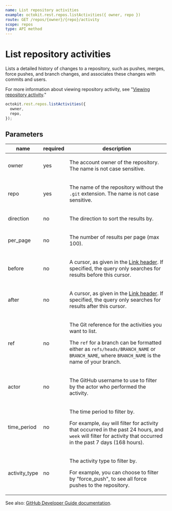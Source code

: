 ```yaml
---
name: List repository activities
example: octokit.rest.repos.listActivities({ owner, repo })
route: GET /repos/{owner}/{repo}/activity
scope: repos
type: API method
---
```


# List repository activities

Lists a detailed history of changes to a repository, such as pushes, merges, force pushes, and branch changes, and associates these changes with commits and users.

For more information about viewing repository activity,
see "[Viewing repository activity](https://docs.github.com/repositories/viewing-activity-and-data-for-your-repository/viewing-repository-activity)."

```js
octokit.rest.repos.listActivities({
  owner,
  repo,
});
```

## Parameters

<table>
  <thead>
    <tr>
      <th>name</th>
      <th>required</th>
      <th>description</th>
    </tr>
  </thead>
  <tbody>
    <tr><td>owner</td><td>yes</td><td>

The account owner of the repository. The name is not case sensitive.

</td></tr>
<tr><td>repo</td><td>yes</td><td>

The name of the repository without the `.git` extension. The name is not case sensitive.

</td></tr>
<tr><td>direction</td><td>no</td><td>

The direction to sort the results by.

</td></tr>
<tr><td>per_page</td><td>no</td><td>

The number of results per page (max 100).

</td></tr>
<tr><td>before</td><td>no</td><td>

A cursor, as given in the [Link header](https://docs.github.com/rest/guides/using-pagination-in-the-rest-api#using-link-headers). If specified, the query only searches for results before this cursor.

</td></tr>
<tr><td>after</td><td>no</td><td>

A cursor, as given in the [Link header](https://docs.github.com/rest/guides/using-pagination-in-the-rest-api#using-link-headers). If specified, the query only searches for results after this cursor.

</td></tr>
<tr><td>ref</td><td>no</td><td>

The Git reference for the activities you want to list.

The `ref` for a branch can be formatted either as `refs/heads/BRANCH_NAME` or `BRANCH_NAME`, where `BRANCH_NAME` is the name of your branch.

</td></tr>
<tr><td>actor</td><td>no</td><td>

The GitHub username to use to filter by the actor who performed the activity.

</td></tr>
<tr><td>time_period</td><td>no</td><td>

The time period to filter by.

For example, `day` will filter for activity that occurred in the past 24 hours, and `week` will filter for activity that occurred in the past 7 days (168 hours).

</td></tr>
<tr><td>activity_type</td><td>no</td><td>

The activity type to filter by.

For example, you can choose to filter by "force_push", to see all force pushes to the repository.

</td></tr>
  </tbody>
</table>

See also: [GitHub Developer Guide documentation](https://docs.github.com/rest/repos/repos#list-repository-activities).
